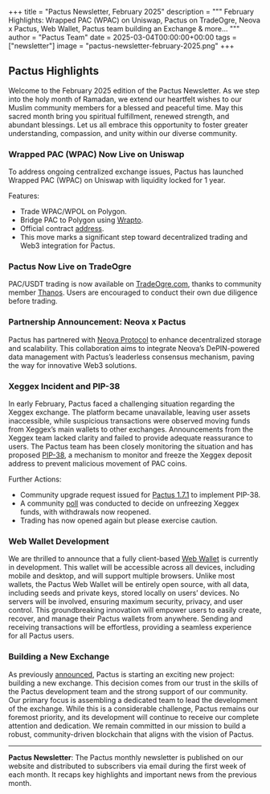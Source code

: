 +++
title = "Pactus Newsletter, February 2025"
description = """
February Highlights: Wrapped PAC (WPAC) on Uniswap, Pactus on TradeOgre, Neova x Pactus,
Web Wallet, Pactus team building an Exchange & more...
"""
author = "Pactus Team"
date = 2025-03-04T00:00:00+00:00
tags = ["newsletter"]
image = "pactus-newsletter-february-2025.png"
+++

## Pactus Highlights

Welcome to the February 2025 edition of the Pactus Newsletter.
As we step into the holy month of Ramadan, we extend our heartfelt wishes to
our Muslim community members for a blessed and peaceful time. May this sacred month bring you spiritual fulfillment,
renewed strength, and abundant blessings. Let us all embrace this opportunity to
foster greater understanding, compassion, and unity within our diverse community.

### Wrapped PAC (WPAC) Now Live on Uniswap

To address ongoing centralized exchange issues, Pactus has launched Wrapped PAC (WPAC) on Uniswap with
liquidity locked for 1 year.

Features:

- Trade WPAC/WPOL on Polygon.
- Bridge PAC to Polygon using [Wrapto](https://wrapto.app/).
- Official contract [address](https://polygonscan.com/token/0x2f77E0afAEE06970Bf860B8267b5aFECFFF6F216).
- This move marks a significant step toward decentralized trading and Web3 integration for Pactus.

### Pactus Now Live on TradeOgre

PAC/USDT trading is now available on [TradeOgre.com](https://tradeogre.com/), thanks to community member
[Thanos](https://x.com/Thanos8912).
Users are encouraged to conduct their own due diligence before trading.

### Partnership Announcement: Neova x Pactus

Pactus has partnered with [Neova Protocol](https://neova.io/) to enhance decentralized storage and scalability.
This collaboration aims to integrate Neova’s DePIN-powered data management with Pactus’s leaderless consensus mechanism,
paving the way for innovative Web3 solutions.

### Xeggex Incident and PIP-38

In early February, Pactus faced a challenging situation regarding the Xeggex exchange.
The platform became unavailable, leaving user assets inaccessible,
while suspicious transactions were observed moving funds from Xeggex’s main wallets to other exchanges.
Announcements from the Xeggex team lacked clarity and failed to provide adequate reassurance to users.
The Pactus team has been closely monitoring the situation and has proposed
[PIP-38](https://pips.pactus.org/PIPs/pip-38),
a mechanism to monitor and freeze the Xeggex deposit address to prevent malicious movement of PAC coins.

Further Actions:

- Community upgrade request issued for
  [Pactus 1.7.1](https://pactus.org/2025/02/10/important-announcement-regarding-xeggex-exploit/) to implement PIP-38.
- A community [poll](https://x.com/PactusChain/status/1893327634735530267)
  was conducted to decide on unfreezing Xeggex funds, with withdrawals now reopened.
- Trading has now opened again but please exercise caution.

### Web Wallet Development

We are thrilled to announce that a fully client-based
[Web Wallet](https://github.com/pactus-project/pactus-wallet) is currently in development.
This wallet will be accessible across all devices, including mobile and desktop, and will support multiple browsers.
Unlike most wallets, the Pactus Web Wallet will be entirely open source, with all data,
including seeds and private keys, stored locally on users’ devices.
No servers will be involved, ensuring maximum security, privacy, and user control.
This groundbreaking innovation will empower users to easily create, recover,
and manage their Pactus wallets from anywhere.
Sending and receiving transactions will be effortless, providing a seamless experience for all Pactus users.

### Building a New Exchange

As previously [announced](https://pactus.org/2025/02/10/we-are-building-an-exchange-a-different-one/),
Pactus is starting an exciting new project: building a new exchange.
This decision comes from our trust in the skills of the Pactus development team and the strong support of our community.
Our primary focus is assembling a dedicated team to lead the development of the exchange.
While this is a considerable challenge, Pactus remains our foremost priority, and its development will continue
to receive our complete attention and dedication. We remain committed in our mission to build a robust,
community-driven blockchain that aligns with the vision of Pactus.

---

**Pactus Newsletter**: The Pactus monthly newsletter is published on our website and
distributed to subscribers via email during the first week of each month.
It recaps key highlights and important news from the previous month.
